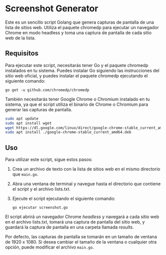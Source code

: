 # Screenshot Generator

Este es un sencillo script Golang que genera capturas de pantalla de una lista de sitios web. Utiliza el paquete chromedp para ejecutar un navegador Chrome en modo headless y toma una captura de pantalla de cada sitio web de la lista.

## Requisitos

Para ejecutar este script, necesitarás tener Go y el paquete chromedp instalados en tu sistema. Puedes instalar Go siguiendo las instrucciones del sitio web oficial, y puedes instalar el paquete chromedp ejecutando el siguiente comando:

`go get -u github.com/chromedp/chromedp`

También necesitarás tener Google Chrome o Chromium instalado en tu sistema, ya que el script utiliza el binario de Chrome o Chromium para generar las capturas de pantalla.

```bash
sudo apt update
sudo apt install wget
wget https://dl.google.com/linux/direct/google-chrome-stable_current_amd64.deb
sudo apt install ./google-chrome-stable_current_amd64.deb
```

## Uso

Para utilizar este script, sigue estos pasos:

1. Crea un archivo de texto con la lista de sitios web en el mismo directorio que `main.go`.
2. Abra una ventana de terminal y navegue hasta el directorio que contiene el script y el archivo lists.txt.
3. Ejecute el script ejecutando el siguiente comando:

    `go ejecutar screenshot.go`

El script abrirá un navegador Chrome _headless_ y navegará a cada sitio web en el archivo lists.txt, tomará una captura de pantalla del sitio web, y guardará la captura de pantalla en una carpeta llamada _results_.

Por defecto, las capturas de pantalla se tomarán en un tamaño de ventana de 1920 x 1080. Si desea cambiar el tamaño de la ventana o cualquier otra opción, puede modificar el archivo `main.go`.

